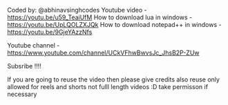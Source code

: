 Coded by: @abhinavsinghcodes
Youtube video - https://youtu.be/u59_TeaiUfM
How to download lua in windows - https://youtu.be/UpLQOLZXJQk
How to download notepad++ in windows - https://youtu.be/9GjeYAzzNfs 

Youtube channel - https://www.youtube.com/channel/UCkVFhwBwvsJc_JhsB2P-ZUw

Subsribe !!!! 

If you are going to reuse the video then please give credits
also reuse only allowed for reels and shorts not fulll length videos :D take permisson if necessary 
